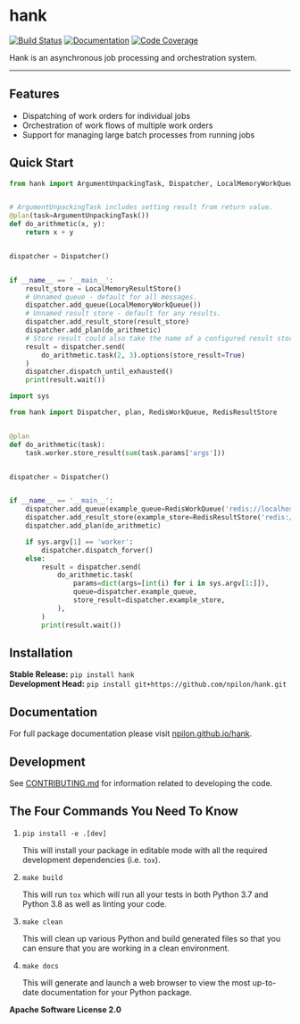 # hank

[![Build Status](https://github.com/npilon/hank/workflows/Build%20Main/badge.svg)](https://github.com/npilon/hank/actions)
[![Documentation](https://github.com/npilon/hank/workflows/Documentation/badge.svg)](https://npilon.github.io/hank/)
[![Code Coverage](https://codecov.io/gh/npilon/hank/branch/main/graph/badge.svg)](https://codecov.io/gh/npilon/hank)

Hank is an asynchronous job processing and orchestration system.

---

## Features

- Dispatching of work orders for individual jobs
- Orchestration of work flows of multiple work orders
- Support for managing large batch processes from running jobs

## Quick Start

```python
from hank import ArgumentUnpackingTask, Dispatcher, LocalMemoryWorkQueue, LocalMemoryResultStore, plan


# ArgumentUnpackingTask includes setting result from return value.
@plan(task=ArgumentUnpackingTask())
def do_arithmetic(x, y):
    return x + y


dispatcher = Dispatcher()


if __name__ == '__main__':
    result_store = LocalMemoryResultStore()
    # Unnamed queue - default for all messages.
    dispatcher.add_queue(LocalMemoryWorkQueue())
    # Unnamed result store - default for any results.
    dispatcher.add_result_store(result_store)
    dispatcher.add_plan(do_arithmetic)
    # Store result could also take the name of a configured result store.
    result = dispatcher.send(
        do_arithmetic.task(2, 3).options(store_result=True)
    )
    dispatcher.dispatch_until_exhausted()
    print(result.wait())
```

```python
import sys

from hank import Dispatcher, plan, RedisWorkQueue, RedisResultStore


@plan
def do_arithmetic(task):
    task.worker.store_result(sum(task.params['args']))


dispatcher = Dispatcher()


if __name__ == '__main__':
    dispatcher.add_queue(example_queue=RedisWorkQueue('redis://localhost:6379/0'))
    dispatcher.add_result_store(example_store=RedisResultStore('redis://localhost:6379/1'))
    dispatcher.add_plan(do_arithmetic)

    if sys.argv[1] == 'worker':
        dispatcher.dispatch_forver()
    else:
        result = dispatcher.send(
            do_arithmetic.task(
                params=dict(args=[int(i) for i in sys.argv[1:]]),
                queue=dispatcher.example_queue,
                store_result=dispatcher.example_store,
            ),
        )
        print(result.wait())
```


## Installation

**Stable Release:** `pip install hank`<br>
**Development Head:** `pip install git+https://github.com/npilon/hank.git`

## Documentation

For full package documentation please visit [npilon.github.io/hank](https://npilon.github.io/hank).

## Development

See [CONTRIBUTING.md](CONTRIBUTING.md) for information related to developing the code.

## The Four Commands You Need To Know

1. `pip install -e .[dev]`

    This will install your package in editable mode with all the required development
    dependencies (i.e. `tox`).

2. `make build`

    This will run `tox` which will run all your tests in both Python 3.7
    and Python 3.8 as well as linting your code.

3. `make clean`

    This will clean up various Python and build generated files so that you can ensure
    that you are working in a clean environment.

4. `make docs`

    This will generate and launch a web browser to view the most up-to-date
    documentation for your Python package.

**Apache Software License 2.0**
